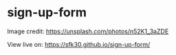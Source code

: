 # sign-up-form

Image credit: https://unsplash.com/photos/n52K1_3aZDE

View live on: https://sfk30.github.io/sign-up-form/